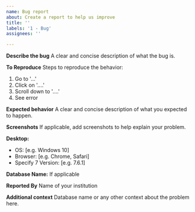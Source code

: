 ```yaml
---
name: Bug report
about: Create a report to help us improve
title: ''
labels: '1 - Bug'
assignees: ''

---
```


**Describe the bug**
A clear and concise description of what the bug is.

**To Reproduce**
Steps to reproduce the behavior:
1. Go to '...'
2. Click on '....'
3. Scroll down to '....'
4. See error

**Expected behavior**
A clear and concise description of what you expected to happen.

**Screenshots**
If applicable, add screenshots to help explain your problem.

**Desktop:**
 - OS: [e.g. Windows 10]
 - Browser: [e.g. Chrome, Safari]
 - Specify 7 Version: [e.g. 7.6.1]

**Database Name:** If applicable

**Reported By**
Name of your institution

**Additional context**
Database name or any other context about the problem here.
